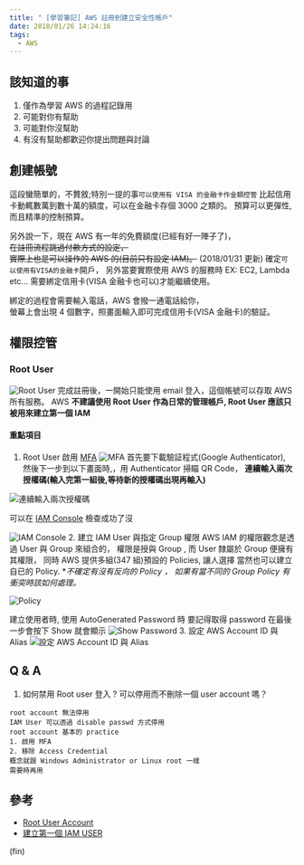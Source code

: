 ```yaml
---
title: " [學習筆記] AWS 註冊到建立安全性帳戶"
date: 2018/01/26 14:24:16
tags:
  - AWS
---
```


## 該知道的事

1. 僅作為學習 AWS 的過程記錄用
2. 可能對你有幫助
3. 可能對你沒幫助
4. 有沒有幫助都歡迎你提出問題與討論

## 創建帳號

這段蠻簡單的，不贅敘;特別一提的事`可以使用有 VISA 的金融卡作金額控管`
比起信用卡動輒數萬到數十萬的額度，可以在金融卡存個 3000 之類的。
預算可以更彈性,而且精準的控制預算。

另外說一下，現在 AWS 有一年的免費額度(已經有好一陣子了)，  
~~在註冊流程跳過付款方式的設定，~~  
~~實際上也是可以操作的 AWS 的(目前只有設定 IAM)。~~
(2018/01/31 更新)
確定`可以使用有VISA的金融卡`開戶，
另外當要實際使用 AWS 的服務時 EX: EC2, Lambda etc...
需要綁定信用卡(VISA 金融卡也可以)才能繼續使用。

綁定的過程會需要輸入電話，AWS 會撥一通電話給你，  
螢幕上會出現 4 個數字，照畫面輸入即可完成信用卡(VISA 金融卡)的驗証。

## 權限控管

### Root User

![Root User](https://i.imgur.com/kRBApSO.jpg)
完成註冊後，一開始只能使用 email 登入，這個帳號可以存取 AWS 所有服務。
AWS **不建議使用 Root User 作為日常的管理帳戶, Root User 應該只被用來建立第一個 IAM**

#### 重點項目

1. Root User 啟用 [MFA](https://aws.amazon.com/iam/details/mfa/)
   ![MFA](https://i.imgur.com/X3T5poV.jpg)
   首先要下載驗証程式(Google Authenticator),
   然後下一步到以下畫面時,，用 Authenticator 掃瞄 QR Code，
   **連續輸入兩次授權碼(輸入完第一組後,等待新的授權碼出現再輸入)**

![連續輸入兩次授權碼](https://i.imgur.com/viNBe2p.jpg)

可以在 [IAM Console](https://console.aws.amazon.com/iam/home) 檢查成功了沒

![IAM Console](https://i.imgur.com/JcC9NVz.jpg) 2. 建立 IAM User 與指定 Group 權限
AWS IAM 的權限觀念是透過 User 與 Group 來組合的，
權限是授與 Group , 而 User 隸屬於 Group 便擁有其權限，
同時 AWS 提供多組(347 組)預設的 Policies, 讓人選擇
當然也可以建立自已的 Policy. \*_不確定有沒有反向的 Policy ，_
_如果有當不同的 Group Policy 有衝突時該如何處理。_

![Policy](https://i.imgur.com/Ry9M2sj.jpg)

建立使用者時, 使用 AutoGenerated Password 時
要記得取得 password
在最後一步會按下 Show 就會顯示
![Show Password](https://i.imgur.com/8DOmpsg.jpg) 3. 設定 AWS Account ID 與 Alias
![設定 AWS Account ID 與 Alias](https://i.imgur.com/ETV1LMR.jpg)

## Q & A

1. 如何禁用 Root user 登入 ? 可以停用而不刪除一個 user account 嗎？

```text
root account 無法停用
IAM User 可以透過 disable passwd 方式停用
root account 基本的 practice
1. 啟用 MFA
2. 移除 Access Credential
概念就跟 Windows Administrator or Linux root 一樣
需要時再用
```

## 參考

- [Root User Account](https://docs.aws.amazon.com/IAM/latest/UserGuide/id_root-user.html)
- [建立第一個 IAM USER](https://docs.aws.amazon.com/IAM/latest/UserGuide/best-practices.html#create-iam-users)

(fin)
